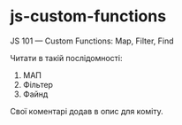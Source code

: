 # js-custom-functions
JS 101 — Custom Functions: Map, Filter, Find

Читати в такій послідомності:
1. МАП
2. Фільтер
3. Файнд

Свої коментарі додав в опис для коміту.
